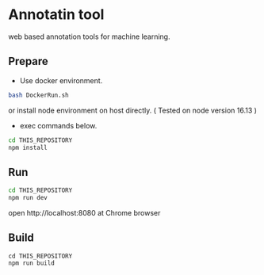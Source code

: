 # Annotatin tool
 web based annotation tools for machine learning.

 ## Prepare
- Use docker environment.
```bash
bash DockerRun.sh
```
or install node environment on host directly. ( Tested on node version 16.13 )
 


- exec commands below.
 ```bash
 cd THIS_REPOSITORY
 npm install
 ```

 ## Run
 ```bash
 cd THIS_REPOSITORY
 npm run dev
 ```
 open http://localhost:8080 at Chrome browser


 ## Build
 ```
 cd THIS_REPOSITORY
 npm run build
 ```
